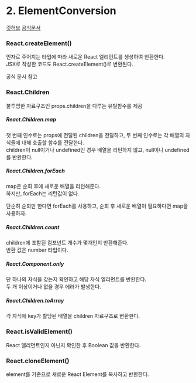 # 2. ElementConversion

[깃허브](https://github.com/sangheon-kim/React-docs-analyze/tree/master/src/Pages/2.ElementConversion)
[공식문서](https://ko.reactjs.org/docs/react-api.html)

### React.createElement()

인자로 주어지는 타입에 따라 새로운 React 엘리먼트를 생성하여 반환한다.  
JSX로 작성한 코드도 React.createElement()로 변환된다.

공식 문서 참고

### React.Children

불투명한 자료구조인 props.children을 다루는 유틸함수를 제공

##### React.Children.map

첫 번째 인수로는 props에 전달된 children을 전달하고, 두 번째 인수로는 각 배열의 자식들에 대해 호출할 함수를 전달한다.  
children이 null이거나 undefined인 경우 배열을 리턴하지 않고, null이나 undefined를 반환한다.

##### React.Children.forEach

map은 순회 후에 새로운 배열을 리턴해준다.  
하지만, forEach는 리턴값이 없다.

단순히 순회만 한다면 forEach를 사용하고, 순회 후 새로운 배열이 필요하다면 map을 사용하자.

##### React.Children.count

children에 포함된 컴포넌트 개수가 몇개인지 반환해준다.  
반환 값은 number 타입이다.

##### React.Component.only

단 하나의 자식을 갖는지 확인하고 해당 자식 엘리먼트를 반환한다.  
두 개 이상이거나 없을 경우 에러가 발생한다.

##### React.Children.toArray

각 자식에 key가 할당된 배열을 children 자료구조로 변환한다.

### React.isValidElement()

React 엘리먼트인지 아닌지 확인한 후 Boolean 값을 반환한다.

### React.cloneElement()

element를 기준으로 새로운 React Element를 복사하고 반환한다.
